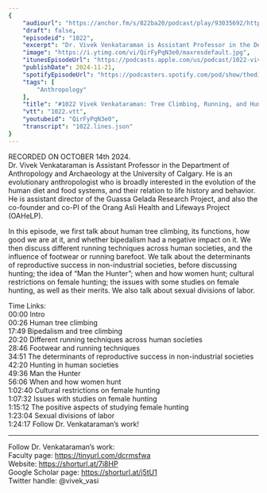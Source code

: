 ```yaml
---
{
	"audiourl": "https://anchor.fm/s/822ba20/podcast/play/93035692/https%3A%2F%2Fd3ctxlq1ktw2nl.cloudfront.net%2Fstaging%2F2024-9-14%2Fd0c79212-61cf-3e45-9d91-79f6b1289748.m4a",
	"draft": false,
	"episodeid": "1022",
	"excerpt": "Dr. Vivek Venkataraman is Assistant Professor in the Department of Anthropology and Archaeology at the University of Calgary. He is an evolutionary anthropologist who is broadly interested in the evolution of the human diet and food systems, and their relation to life history and behavior. He is assistant director of the Guassa Gelada Research Project, and also the co-founder and co-PI of the Orang Asli Health and Lifeways Project (OAHeLP).",
	"image": "https://i.ytimg.com/vi/QirFyPqN3e0/maxresdefault.jpg",
	"itunesEpisodeUrl": "https://podcasts.apple.com/us/podcast/1022-vivek-venkataraman-tree-climbing-running-and/id1451347236?i=1000677814183&uo=4",
	"publishDate": 2024-11-21,
	"spotifyEpisodeUrl": "https://podcasters.spotify.com/pod/show/thedissenter/episodes/1022-Vivek-Venkataraman-Tree-Climbing--Running--and-Hunting-across-Human-Societies-e2plnnc",
	"tags": [
		"Anthropology"
	],
	"title": "#1022 Vivek Venkataraman: Tree Climbing, Running, and Hunting across Human Societies",
	"vtt": "1022.vtt",
	"youtubeid": "QirFyPqN3e0",
	"transcript": "1022.lines.json"
}
---
```

RECORDED ON OCTOBER 14th 2024.  
Dr. Vivek Venkataraman is Assistant Professor in the Department of Anthropology and Archaeology at the University of Calgary. He is an evolutionary anthropologist who is broadly interested in the evolution of the human diet and food systems, and their relation to life history and behavior. He is assistant director of the Guassa Gelada Research Project, and also the co-founder and co-PI of the Orang Asli Health and Lifeways Project (OAHeLP).

In this episode, we first talk about human tree climbing, its functions, how good we are at it, and whether bipedalism had a negative impact on it. We then discuss different running techniques across human societies, and the influence of footwear or running barefoot. We talk about the determinants of reproductive success in non-industrial societies, before discussing hunting; the idea of “Man the Hunter”; when and how women hunt; cultural restrictions on female hunting; the issues with some studies on female hunting, as well as their merits. We also talk about sexual divisions of labor.

Time Links:  
<time>00:00</time> Intro  
<time>00:26</time> Human tree climbing  
<time>17:49</time> Bipedalism and tree climbing  
<time>20:20</time> Different running techniques across human societies  
<time>28:46</time> Footwear and running techniques  
<time>34:51</time> The determinants of reproductive success in non-industrial societies  
<time>42:20</time> Hunting in human societies  
<time>49:36</time> Man the Hunter  
<time>56:06</time> When and how women hunt  
<time>1:02:40</time> Cultural restrictions on female hunting  
<time>1:07:32</time> Issues with studies on female hunting  
<time>1:15:12</time> The positive aspects of studying female hunting  
<time>1:23:04</time> Sexual divisions of labor  
<time>1:24:17</time> Follow Dr. Venkataraman’s work!

---

Follow Dr. Venkataraman’s work:  
Faculty page: https://tinyurl.com/dcrmsfwa  
Website: https://shorturl.at/7i8HP  
Google Scholar page: https://shorturl.at/j5tU1  
Twitter handle: @vivek_vasi
